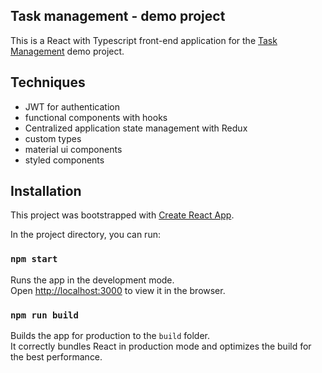 ## Task management - demo project

This is a React with Typescript front-end application for the [Task Management](https://github.com/levid83/task-management-ts) demo project.

## Techniques

- JWT for authentication
- functional components with hooks
- Centralized application state management with Redux
- custom types
- material ui components
- styled components

## Installation

This project was bootstrapped with [Create React App](https://github.com/facebook/create-react-app).

In the project directory, you can run:

### `npm start`

Runs the app in the development mode.<br />
Open [http://localhost:3000](http://localhost:3000) to view it in the browser.

### `npm run build`

Builds the app for production to the `build` folder.<br />
It correctly bundles React in production mode and optimizes the build for the best performance.
